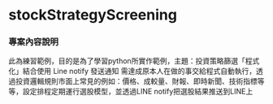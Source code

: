 # stockStrategyScreening 

### 專案內容說明
此為練習範例，目的是為了學習python所實作範例，主題：投資策略篩選「程式化」結合使用 Line notify 發送通知
需達成原本人在做的事交給程式自動執行，透過投資邏輯規則市面上常見的例如：價格、成較量、財報、即時新聞、技術指標等等，設定排程定期運行選股模型，並透過LINE notify把選股結果推送到LINE上

